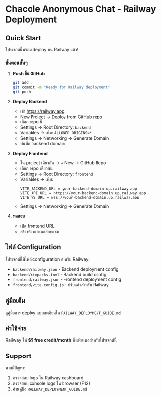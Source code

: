# Chacole Anonymous Chat - Railway Deployment

## Quick Start

โปรเจกต์นี้พร้อม deploy บน Railway แล้ว!

### ขั้นตอนสั้นๆ

1. **Push ขึ้น GitHub**
   ```bash
   git add .
   git commit -m "Ready for Railway deployment"
   git push
   ```

2. **Deploy Backend**
   - เข้า https://railway.app
   - New Project → Deploy from GitHub repo
   - เลือก repo นี้
   - Settings → Root Directory: `backend`
   - Variables → เพิ่ม: `ALLOWED_ORIGINS=*`
   - Settings → Networking → Generate Domain
   - บันทึก backend domain

3. **Deploy Frontend**
   - ใน project เดียวกัน → + New → GitHub Repo
   - เลือก repo เดียวกัน
   - Settings → Root Directory: `frontend`
   - Variables → เพิ่ม:
     ```
     VITE_BACKEND_URL = your-backend-domain.up.railway.app
     VITE_API_URL = https://your-backend-domain.up.railway.app
     VITE_WS_URL = wss://your-backend-domain.up.railway.app
     ```
   - Settings → Networking → Generate Domain

4. **ทดสอบ**
   - เปิด frontend URL
   - สร้างห้องและทดสอบแชท

## ไฟล์ Configuration

โปรเจกต์นี้มีไฟล์ configuration สำหรับ Railway:

- `backend/railway.json` - Backend deployment config
- `backend/nixpacks.toml` - Backend build config
- `frontend/railway.json` - Frontend deployment config
- `frontend/vite.config.js` - ปรับแล้วสำหรับ Railway

## คู่มือเต็ม

ดูคู่มือการ deploy แบบละเอียดใน `RAILWAY_DEPLOYMENT_GUIDE.md`

## ค่าใช้จ่าย

Railway ให้ **$5 free credit/month** ซึ่งเพียงพอสำหรับโปรเจกต์นี้

## Support

หากมีปัญหา:
1. ตรวจสอบ logs ใน Railway dashboard
2. ตรวจสอบ console logs ใน browser (F12)
3. อ่านคู่มือ `RAILWAY_DEPLOYMENT_GUIDE.md`

